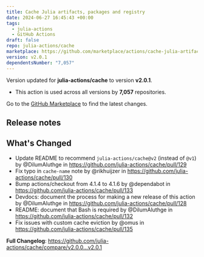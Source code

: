 ```yaml
---
title: Cache Julia artifacts, packages and registry
date: 2024-06-27 16:45:43 +00:00
tags:
  - julia-actions
  - GitHub Actions
draft: false
repo: julia-actions/cache
marketplace: https://github.com/marketplace/actions/cache-julia-artifacts-packages-and-registry
version: v2.0.1
dependentsNumber: "7,057"
---
```



Version updated for **julia-actions/cache** to version **v2.0.1**.
- This action is used across all versions by **7,057** repositories.

Go to the [GitHub Marketplace](https://github.com/marketplace/actions/cache-julia-artifacts-packages-and-registry) to find the latest changes.

## Release notes

## What's Changed
* Update README to recommend `julia-actions/cache@v2` (instead of `@v1`) by @DilumAluthge in https://github.com/julia-actions/cache/pull/129
* Fix typo in `cache-name` note by @rikhuijzer in https://github.com/julia-actions/cache/pull/130
* Bump actions/checkout from 4.1.4 to 4.1.6 by @dependabot in https://github.com/julia-actions/cache/pull/133
* Devdocs: document the process for making a new release of this action by @DilumAluthge in https://github.com/julia-actions/cache/pull/128
* README: document that Bash is required by @DilumAluthge in https://github.com/julia-actions/cache/pull/132
* Fix issues with custom cache eviction by @omus in https://github.com/julia-actions/cache/pull/135


**Full Changelog**: https://github.com/julia-actions/cache/compare/v2.0.0...v2.0.1
